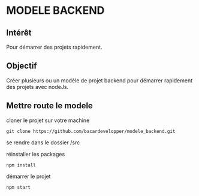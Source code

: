 # MODELE BACKEND

## Intérêt

Pour démarrer des projets rapidement.

## Objectif

Créer plusieurs ou un modèle de projet backend pour démarrer rapidement des projets avec nodeJs.

## Mettre route le modele

cloner le projet sur votre machine

```
git clone https://github.com/bacardevelopper/modele_backend.git
```

se rendre dans le dossier /src



réinstaller les packages

```
npm install
```



démarrer le projet

```
npm start
```

